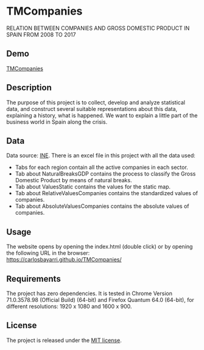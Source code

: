 # TMCompanies
RELATION BETWEEN COMPANIES AND GROSS DOMESTIC PRODUCT IN SPAIN FROM 2008 TO 2017

## Demo
[TMCompanies](https://carlosbayarri.github.io/TMCompanies/)

## Description
The purpose of this project is to collect, develop and analyze statistical data, and construct several suitable representations about this data, explaining a history, what is happened. We want to explain a little part of the business world in Spain along the crisis.

## Data
Data source: [INE](https://www.ine.es/).
There is an excel file in this project with all the data used:
- Tabs for each region contain all the active companies in each sector.
- Tab about NaturalBreaksGDP contains the process to classify the Gross Domestic Product by means of natural breaks.
- Tab about ValuesStatic contains the values for the static map.
- Tab about RelativeValuesCompanies contains the standardized values of companies.
- Tab about AbsoluteValuesCompanies contains the absolute values of companies.

## Usage
The website opens by opening the index.html (double click) or by opening the following URL in the browser:
https://carlosbayarri.github.io/TMCompanies/

## Requirements
The project has zero dependencies.
It is tested in Chrome Version 71.0.3578.98 (Official Build) (64-bit) and Firefox Quantum 64.0 (64-bit), for different resolutions: 1920 x 1080 and 1600 x 900.

## License
The project is released under the
[MIT license](https://opensource.org/licenses/MIT).
